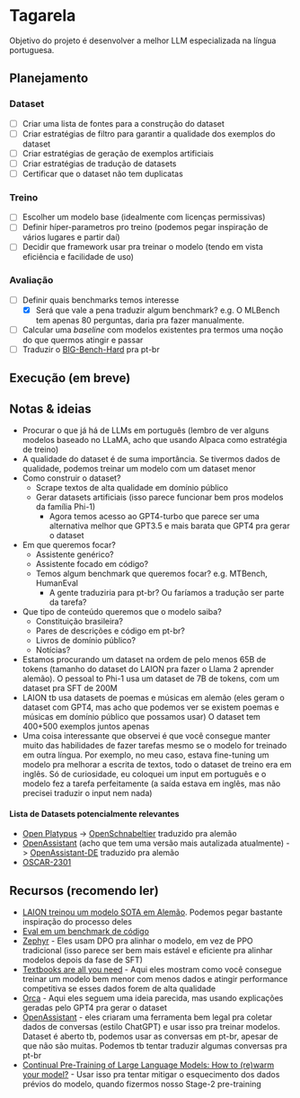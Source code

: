 # Tagarela

Objetivo do projeto é desenvolver a melhor LLM especializada na língua portuguesa.

## Planejamento

### Dataset
- [ ] Criar uma lista de fontes para a construção do dataset
- [ ] Criar estratégias de filtro para garantir a qualidade dos exemplos do dataset
- [ ] Criar estratégias de geração de exemplos artificiais
- [ ] Criar estratégias de tradução de datasets
- [ ] Certificar que o dataset não tem duplicatas

### Treino
- [ ] Escolher um modelo base (idealmente com licenças permissivas)
- [ ] Definir híper-parametros pro treino (podemos pegar inspiração de vários lugares e partir daí)
- [ ] Decidir que framework usar pra treinar o modelo (tendo em vista eficiência e facilidade de uso)

### Avaliação
- [ ] Definir quais benchmarks temos interesse
  - [x] Será que vale a pena traduzir algum benchmark? e.g. O MLBench tem apenas 80 perguntas, daria pra fazer manualmente.
- [ ] Calcular uma _baseline_ com modelos existentes pra termos uma noção do que quermos atingir e passar
- [ ] Traduzir o [BIG-Bench-Hard](https://github.com/suzgunmirac/BIG-Bench-Hard) pra pt-br

## Execução (em breve)

## Notas & ideias
- Procurar o que já há de LLMs em português (lembro de ver alguns modelos baseado no LLaMA, acho que usando Alpaca como estratégia de treino)
- A qualidade do dataset é de suma importância. Se tivermos dados de qualidade, podemos treinar um modelo com um dataset menor
- Como construir o dataset?
  - Scrape textos de alta qualidade em domínio público
  - Gerar datasets artificiais (isso parece funcionar bem pros modelos da família Phi-1)
    - Agora temos acesso ao GPT4-turbo que parece ser uma alternativa melhor que GPT3.5 e mais barata que GPT4 pra gerar o dataset
- Em que queremos focar?
  - Assistente genérico?
  - Assistente focado em código?
  - Temos algum benchmark que queremos focar? e.g. MTBench, HumanEval
    - A gente traduziria para pt-br? Ou faríamos a tradução ser parte da tarefa?
- Que tipo de conteúdo queremos que o modelo saiba?
  - Constituição brasileira?
  - Pares de descrições e código em pt-br?
  - Livros de domínio público?
  - Notícias?
- Estamos procurando um dataset na ordem de pelo menos 65B de tokens (tamanho do dataset do LAION pra fazer o Llama 2
aprender alemão). O pessoal to Phi-1 usa um dataset de 7B de tokens, com um dataset pra SFT de 200M 
- LAION tb usa datasets de poemas e músicas em alemão (eles geram o dataset com GPT4, mas acho que podemos ver se existem poemas e músicas em domínio público que possamos usar) O dataset tem 400+500 exemplos juntos apenas
- Uma coisa interessante que observei é que você consegue manter muito das habilidades de fazer tarefas mesmo se o
modelo for treinado em outra língua. Por exemplo, no meu caso, estava fine-tuning um modelo pra melhorar a escrita de
textos, todo o dataset de treino era em inglês. Só de curiosidade, eu coloquei um input em português e o modelo fez a tarefa perfeitamente (a saída estava em inglês, mas não precisei traduzir o input nem nada)

#### Lista de Datasets potencialmente relevantes
- [Open Platypus](https://huggingface.co/datasets/garage-bAInd/Open-Platypus) -> [OpenSchnabeltier](https://huggingface.co/datasets/LeoLM/OpenSchnabeltier) traduzido pra alemão
- [OpenAssistant](https://huggingface.co/datasets/OpenAssistant/oasst_top1_2023-08-25) (acho que tem uma versão mais autalizada atualmente) -> [OpenAssistant-DE](https://huggingface.co/datasets/OpenAssistant/OASST-DE) traduzido pra alemão
- [OSCAR-2301](https://huggingface.co/datasets/oscar-corpus/OSCAR-2301)

## Recursos (recomendo ler)
- [LAION treinou um modelo SOTA em Alemão](https://laion.ai/blog/leo-lm/). Podemos pegar bastante inspiração do processo deles
- [Eval em um benchmark de código](https://github.com/AbanteAI/mentat/blob/main/tests/benchmarks/exercism_practice.py)
- [Zephyr](https://arxiv.org/abs/2310.16944) - Eles usam DPO pra alinhar o modelo, em vez de PPO tradicional (isso parece ser bem mais estável e eficiente pra alinhar modelos depois da fase de SFT)
- [Textbooks are all you need](https://arxiv.org/abs/2306.11644) - Aqui eles mostram como você consegue treinar um modelo bem menor com menos dados e atingir performance competitiva se esses dados forem de alta qualidade 
- [Orca](https://arxiv.org/abs/2306.02707) - Aqui eles seguem uma ideia parecida, mas usando explicações geradas pelo GPT4 pra gerar o dataset
- [OpenAssistant](https://github.com/LAION-AI/Open-Assistant) - eles criaram uma ferramenta bem legal pra coletar dados de conversas (estilo ChatGPT) e usar isso pra treinar modelos. Dataset é aberto tb, podemos usar as conversas em pt-br, apesar de que não são muitas. Podemos tb tentar traduzir algumas conversas pra pt-br
- [Continual Pre-Training of Large Language Models: How to (re)warm your model?](https://arxiv.org/abs/2308.04014) - Usar isso pra tentar mitigar o esquecimento dos dados prévios do modelo, quando fizermos nosso Stage-2 pre-training 
